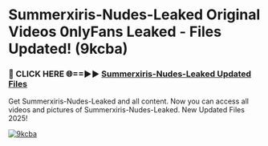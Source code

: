 # Summerxiris-Nudes-Leaked Original Videos 0nlyFans Leaked - Files Updated! (9kcba)

<h3>🔴 CLICK HERE 🌐==►► <a href="https://tinyurl.com/52m3yx9h" rel="nofollow">Summerxiris-Nudes-Leaked Updated Files</a></h3>

Get Summerxiris-Nudes-Leaked and all content. Now you can access all videos and pictures of Summerxiris-Nudes-Leaked. New Updated Files 2025!

[![9kcba](https://i.imgur.com/TnHtlc8.gif)](https://tinyurl.com/52m3yx9h)
